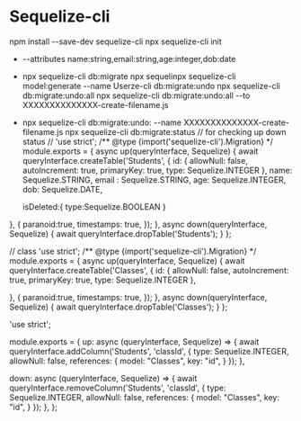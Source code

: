 # Sequelize-cli

npm install --save-dev sequelize-cli
npx sequelize-cli init
*  --attributes name:string,email:string,age:integer,dob:date
* npx sequelize-cli db:migrate
npx sequelinpx sequelize-cli model:generate --name Userze-cli db:migrate:undo
npx sequelize-cli db:migrate:undo:all
npx sequelize-cli db:migrate:undo:all --to XXXXXXXXXXXXXX-create-filename.js
* npx sequelize-cli db:migrate:undo: --name XXXXXXXXXXXXXX-create-filename.js
npx sequelize-cli db:migrate:status    // for checking up down status //
'use strict';
/** @type {import('sequelize-cli').Migration} */
module.exports = {
  async up(queryInterface, Sequelize) {
    await queryInterface.createTable('Students', {
      id: {
        allowNull: false,
        autoIncrement: true,
        primaryKey: true,
        type: Sequelize.INTEGER
      },
      name: Sequelize.STRING,
  email : Sequelize.STRING,
  age: Sequelize.INTEGER,
  dob: Sequelize.DATE,

  isDeleted:{
  type:Sequelize.BOOLEAN
  }
      
}, {
    paranoid:true,
    timestamps: true,
});
  },
  async down(queryInterface, Sequelize) {
    await queryInterface.dropTable('Students');
  }
};



// class
'use strict';
/** @type {import('sequelize-cli').Migration} */
module.exports = {
  async up(queryInterface, Sequelize) {
    await queryInterface.createTable('Classes', {
      id: {
        allowNull: false,
        autoIncrement: true,
        primaryKey: true,
        type: Sequelize.INTEGER
      },
      
}, {
    paranoid:true,
    timestamps: true,
});
  },
  async down(queryInterface, Sequelize) {
    await queryInterface.dropTable('Classes');
  }
};




'use strict';

module.exports = {
  up: async (queryInterface, Sequelize) => {
    await queryInterface.addColumn('Students', 'classId', {
      type: Sequelize.INTEGER,
      allowNull: false,
      references: {
        model: "Classes",
        key: "id",
    }
    });
  },

  down: async (queryInterface, Sequelize) => {
    await queryInterface.removeColumn('Students', 'classId', {
      type: Sequelize.INTEGER,
        allowNull: false,
        references: {
          model: "Classes",
          key: "id",
      }
    });
  },
};